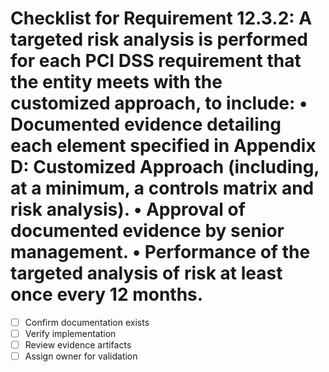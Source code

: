 # Checklist for Requirement 12.3.2: A targeted risk analysis is performed for each PCI DSS requirement that the entity meets with the customized approach, to include: • Documented evidence detailing each element specified in Appendix D: Customized Approach (including, at a minimum, a controls matrix and risk analysis). • Approval of documented evidence by senior management. • Performance of the targeted analysis of risk at least once every 12 months.

- [ ] Confirm documentation exists
- [ ] Verify implementation
- [ ] Review evidence artifacts
- [ ] Assign owner for validation
